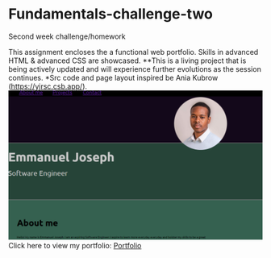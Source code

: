 # Fundamentals-challenge-two

Second week challenge/homework

This assignment encloses the a functional web portfolio.
Skills in advanced HTML & advanced CSS are showcased. \**This is a living project that is being actively updated and will
experience further evolutions as the session continues.
*Src code and page layout inspired be Ania Kubrow (https://yjrsc.csb.app/).
<img src="images/Screenshots/Screenshot 2023-06-16 123853.png">
Click here to view my portfolio: <a href="https://ejoseph10.github.io/Fundamentals-challenge-two/"> Portfolio</a>
